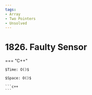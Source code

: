 ```yaml
---
tags:
- Array
- Two Pointers
- Unsolved
---
```



# 1826. Faulty Sensor

=== "C++"

    $Time: O()$

    $Space: O()$

    ```c++
    ```